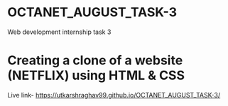 # OCTANET_AUGUST_TASK-3

Web development internship task 3

# Creating a clone of a website (NETFLIX) using HTML & CSS
Live link-  https://utkarshraghav99.github.io/OCTANET_AUGUST_TASK-3/ 
